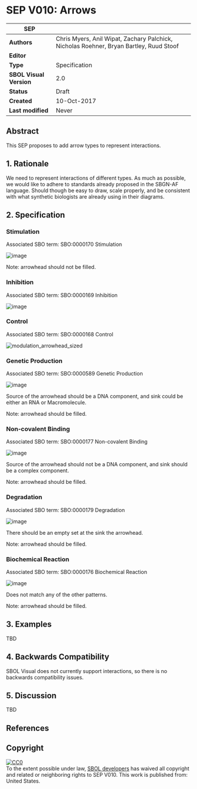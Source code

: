 # SEP V010: Arrows

| SEP | <leave empty> |
| --- | --- |
| **Authors** | Chris Myers, Anil Wipat, Zachary Palchick, Nicholas Roehner, Bryan Bartley, Ruud Stoof |
| **Editor** | <leave empty> |
| **Type** | Specification |
| **SBOL Visual Version** | 2.0 |
| **Status** | Draft |
| **Created** | 10-Oct-2017 |
| **Last modified** | Never |

## Abstract

This SEP proposes to add arrow types to represent interactions.


## 1. Rationale <a name="rationale"></a>

We need to represent interactions of different types.  As much as possible, we would like to adhere to standards already proposed in the SBGN-AF language.  Should though be easy to draw, scale properly, and be consistent with what synthetic biologists are already using in their diagrams.  

## 2. Specification <a name="specification"></a>

### Stimulation

Associated SBO term: SBO:0000170 Stimulation

![image](https://user-images.githubusercontent.com/2539464/31392865-9c042c26-adda-11e7-82c6-04e7db942882.png)

Note: arrowhead should not be filled.

### Inhibition

Associated SBO term: SBO:0000169 Inhibition

![image](https://user-images.githubusercontent.com/2539464/31392755-5c893456-adda-11e7-9e94-b224a0995209.png)

### Control

Associated SBO term: SBO:0000168 Control

![modulation_arrowhead_sized](https://user-images.githubusercontent.com/2539464/31395052-20c86486-ade0-11e7-97e8-14447561f450.png)

### Genetic Production

Associated SBO term: SBO:0000589 Genetic Production

![image](https://user-images.githubusercontent.com/2539464/31392807-7e998f50-adda-11e7-918f-62626750ed06.png)

Source of the arrowhead should be a DNA component, and sink could be either an RNA or Macromolecule.

Note: arrowhead should be filled.

### Non-covalent Binding

Associated SBO term: SBO:0000177 Non-covalent Binding

![image](https://user-images.githubusercontent.com/2539464/31392807-7e998f50-adda-11e7-918f-62626750ed06.png)

Source of the arrowhead should not be a DNA component, and sink should be a complex component.

Note: arrowhead should be filled.

### Degradation

Associated SBO term: SBO:0000179 Degradation

![image](https://user-images.githubusercontent.com/2539464/31393991-6ecc1432-addd-11e7-95aa-8ec80e670722.png)

There should be an empty set at the sink the arrowhead.

Note: arrowhead should be filled.

### Biochemical Reaction

Associated SBO term: SBO:0000176 Biochemical Reaction

![image](https://user-images.githubusercontent.com/2539464/31392807-7e998f50-adda-11e7-918f-62626750ed06.png)

Does not match any of the other patterns.

Note: arrowhead should be filled.

## 3. Examples <a name='example'></a>

TBD

## 4. Backwards Compatibility <a name='compatibility'></a>

SBOL Visual does not currently support interactions, so there is no backwards compatibility issues.

## 5. Discussion <a name='discussion'></a>

TBD

## References <a name='references'></a>

## Copyright <a name='copyright'></a>

<p xmlns:dct="http://purl.org/dc/terms/" xmlns:vcard="http://www.w3.org/2001/vcard-rdf/3.0#">
  <a rel="license"
     href="http://creativecommons.org/publicdomain/zero/1.0/">
    <img src="http://i.creativecommons.org/p/zero/1.0/88x31.png" style="border-style: none;" alt="CC0" />
  </a>
  <br />
  To the extent possible under law,
  <a rel="dct:publisher"
     href="sbolstandard.org">
    <span property="dct:title">SBOL developers</span></a>
  has waived all copyright and related or neighboring rights to
  <span property="dct:title">SEP V010</span>.
This work is published from:
<span property="vcard:Country" datatype="dct:ISO3166"
      content="US" about="sbolstandard.org">
  United States</span>.
</p>